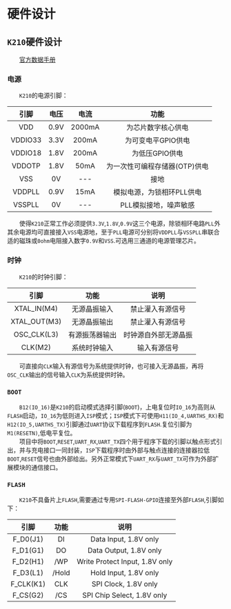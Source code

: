 # 硬件设计

## `K210`硬件设计

&emsp;&emsp;[官方数据手册](https://github.com/kendryte/kendryte-doc-datasheet)

### 电源

&emsp;&emsp;`K210`的电源引脚：

|  引脚   | 电压 |  电流  |             功能              |
| :-----: | :--: | :----: | :---------------------------: |
|   VDD   | 0.9V | 2000mA |      为芯片数字核心供电       |
| VDDIO33 | 3.3V | 200mA  |      为可变电平GPIO供电       |
| VDDIO18 | 1.8V | 200mA  |        为低压GPIO供电         |
| VDDOTP  | 1.8V |  50mA  | 为一次性可编程存储器(OTP)供电 |
|   VSS   |  0V  |  ---   |             接地              |
| VDDPLL  | 0.9V |  15mA  |   模拟电源，为锁相环PLL供电   |
| VSSPLL  |  0V  |  ---   |     PLL模拟接地，噪声敏感     |

&emsp;&emsp;使得`K210`正常工作必须提供`3.3V`,`1.8V`,`0.9V`这三个电源，除锁相环电路`PLL`外其余电源均可直接接入`VSS`电源地，至于`PLL`电源可分别将`VDDPLL`与`VSSPLL`串联合适的磁珠或`0ohm`电阻接入数字`0.9V`和`VSS`.可选用三通道的电源管理芯片。

### 时钟

&emsp;&emsp;`K210`的时钟引脚：

|     引脚     |      功能      |         说明         |
| :----------: | :------------: | :------------------: |
| XTAL_IN(M4)  |  无源晶振输入  |   禁止灌入有源信号   |
| XTAL_OUT(M3) |  无源晶振输出  |   禁止灌入有源信号   |
| OSC_CLK(L3)  | 有源振荡器输出 | 时钟源自外部无源晶振 |
|   CLK(M2)    |  系统时钟输入  |     输入有源信号     |

&emsp;&emsp;可直接向`CLK`输入有源信号为系统提供时钟，也可接入无源晶振，再将`OSC_CLK`输出的信号输入`CLK`为系统提供时钟。

### `BOOT`

&emsp;&emsp;`B12(IO_16)`是`K210`的启动模式选择引脚(`BOOT`)，上电复位时`IO_16`为高则从`FLASH`启动，`IO_16`为低则进入`ISP`模式；`ISP`模式下可使用`H11(IO_4,UARTHS_RX)`和`H12(IO_5,UARTHS_TX)`引脚通过`UART`协议下载程序到`FLASH`.复位引脚为`M1(RESETN)`,低电平复位。<br>&emsp;&emsp;项目中将`BOOT`,`RESET`,`UART_RX`,`UART_TX`四个用于程序下载的引脚以触点形式引出，并与充电接口一同封装，`ISP`下载程序时由外部与触点连接的连接器拉低`BOOT`,`RESET`信号也由外部给出。另外正常模式下`UART_RX`与`UART_TX`可作为外部扩展模块的通信接口。

### `FLASH`

&emsp;&emsp;`K210`不具备片上`FLASH`,需要通过专用`SPI-FLASH-GPIO`连接至外部`FLASH`,引脚如下：

|   引脚    | 功能  |              说明              |
| :-------: | :---: | :----------------------------: |
| F_D0(J1)  |  DI   |     Data Input, 1.8V only      |
| F_D1(G1)  |  DO   |     Data Output, 1.8V only     |
| F_D2(H1)  |  /WP  | Write Protect Input, 1.8V only |
| F_D3(L1)  | /Hold |     Hold Input, 1.8V only      |
| F_CLK(K1) |  CLK  |      SPI Clock, 1.8V only      |
| F_CS(G2)  |  /CS  |   SPI Chip Select, 1.8V only   |





